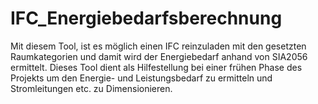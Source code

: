 # IFC_Energiebedarfsberechnung
Mit diesem Tool, ist es möglich einen IFC reinzuladen mit den gesetzten Raumkategorien und damit wird der Energiebedarf anhand von SIA2056 ermittelt. Dieses Tool dient als Hilfestellung bei einer frühen Phase des Projekts um den Energie- und Leistungsbedarf zu ermitteln und Stromleitungen etc. zu Dimensionieren.

